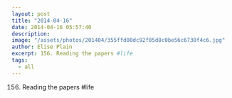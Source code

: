 ```yaml
---
layout: post
title: "2014-04-16"
date: 2014-04-16 05:57:40
description: 
image: "/assets/photos/201404/355ffd00dc92f05d8c0be56c6730f4c6.jpg"
author: Elise Plain
excerpt: 156. Reading the papers #life
tags: 
  - all
---
```


156. Reading the papers #life
<p></p>
